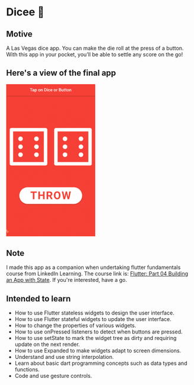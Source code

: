 # Dicee 🎲

## Motive

A Las Vegas dice app. You can make the die roll at the press of a button. With this app in your pocket, you’ll be able to settle any score on the go!

## Here's a view of the final app

<img title="App Demo" src="./screenshots/app_demo.gif" alt="Application Demo" data-align="inline" width="240">

## Note

I made this app as a companion when undertaking flutter fundamentals course from LinkedIn Learning. The course link is: [Flutter: Part 04 Building an App with State](https://www.linkedin.com/learning/flutter-part-04-building-an-app-with-state). If you're interested, have a go.

## Intended to learn

- How to use Flutter stateless widgets to design the user interface.
- How to use Flutter stateful widgets to update the user interface.
- How to change the properties of various widgets.
- How to use onPressed listeners to detect when buttons are pressed.
- How to use setState to mark the widget tree as dirty and requiring update on the next render.
- How to use Expanded to make widgets adapt to screen dimensions.
- Understand and use string interpolation.
- Learn about basic dart programming concepts such as data types and functions.
- Code and use gesture controls.
